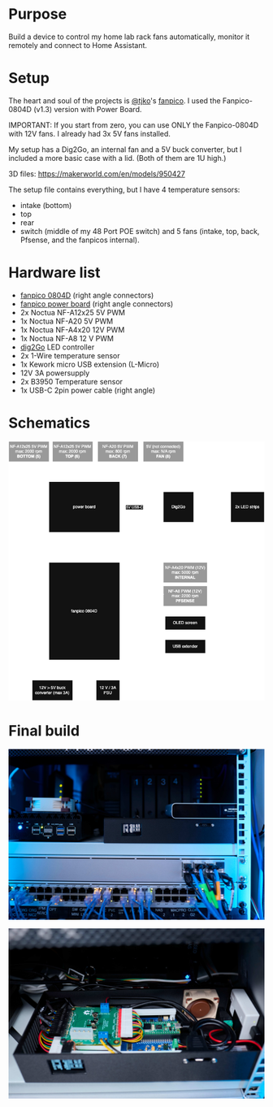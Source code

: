 # Purpose

Build a device to control my home lab rack fans automatically, monitor it remotely and connect to Home Assistant.

# Setup

The heart and soul of the projects is [@tjko](https://github.com/tjko)'s [fanpico](https://github.com/tjko/fanpico).
I used the Fanpico-0804D (v1.3) version with Power Board.

IMPORTANT: If you start from zero, you can use ONLY the Fanpico-0804D with 12V fans. I already had 3x 5V fans installed.

My setup has a Dig2Go, an internal fan and a 5V buck converter, but I included a more basic case with a lid. (Both of them are 1U high.)

3D files: https://makerworld.com/en/models/950427

The setup file contains everything, but I have 4 temperature sensors:
- intake (bottom)
- top
- rear
- switch (middle of my 48 Port POE switch)
and 5 fans (intake, top, back, Pfsense, and the fanpicos internal).

# Hardware list

- [fanpico 0804D](https://github.com/tjko/fanpico) (right angle connectors)
- [fanpico power board](https://github.com/tjko/fanpico/tree/main/boards/power-board) (right angle connectors)
- 2x Noctua NF-A12x25 5V PWM
- 1x Noctua NF-A20 5V PWM
- 1x Noctua NF-A4x20 12V PWM
- 1x Noctua NF-A8 12 V PWM
- [dig2Go](https://quinled.info/quinled-dig2go/) LED controller
- 2x 1-Wire temperature sensor
- 1x Kework micro USB extension (L-Micro)
- 12V 3A powersupply
- 2x B3950 Temperature sensor
- 1x USB-C 2pin power cable (right angle)

# Schematics

![Schematics](https://github.com/hunordori/rackpico/blob/main/fanpico_schematics.png)

# Final build

![installed rackpico](https://github.com/hunordori/rackpico/blob/main/pics/rackpico_installed.jpg)

![fanpico internal](https://github.com/hunordori/rackpico/blob/main/pics/rackpico_nolid.jpg)

